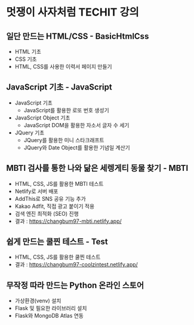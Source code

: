 # 멋쟁이 사자처럼 TECHIT 강의

## 일단 만드는 HTML/CSS - BasicHtmlCss
- HTML 기초
- CSS 기초
- HTML, CSS를 사용한 이력서 페이지 만들기

## JavaScript 기초 - JavaScript
- JavaScript 기초
  - JavaScript를 활용한 로또 번호 생성기
- JavaScript Object 기초
  - JavaScript DOM을 활용한 자소서 글자 수 세기
- JQuery 기초
  - JQuery를 활용한 미니 스타크래프트
  - JQuery와 Date Object를 활용한 기념일 계산기

## MBTI 검사를 통한 나와 닮은 세렝게티 동물 찾기 - MBTI
- HTML, CSS, JS를 활용한 MBTI 테스트
- Netlify로 서버 배포
- AddThis로 SNS 공유 기능 추가
- Kakao Adfit, 직접 광고 붙이기 적용
- 검색 엔진 최적화 (SEO) 진행
- 결과 : https://changbum97-mbti.netlify.app/

## 쉽게 만드는 쿨찐 테스트 - Test
- HTML, CSS, JS를 활용한 쿨찐 테스트
- 결과 : https://changbum97-coolzintest.netlify.app/

## 무작정 따라 만드는 Python 온라인 스토어
- 가상환경(venv) 설치
- Flask 및 필요한 라이브러리 설치
- Flask와 MongoDB Atlas 연동